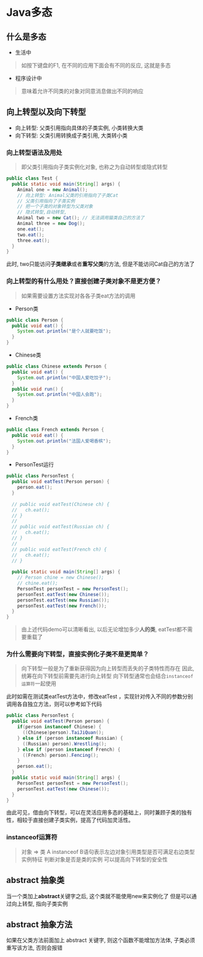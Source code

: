 # Java多态

## 什么是多态

- 生活中
> 如按下键盘的F1, 在不同的应用下面会有不同的反应, 这就是多态

- 程序设计中
> 意味着允许不同类的对象对同意消息做出不同的响应

## 向上转型以及向下转型
- 向上转型: 父类引用指向具体的子类实例, 小类转换大类
- 向下转型: 父类引用转换成子类引用, 大类转小类
### 向上转型语法及用处

> 即父类引用指向子类实例化对象, 也称之为自动转型或隐式转型

```java
public class Test {
  public static void main(String[] args) {
    Animal one = new Animal();
    // 向上转型: Animal父类的引用指向了子类Cat
    // 父类引用指向了子类实例
    // 把一个子类的对象转型为父类对象
    // 隐式转型,自动转型,
    Animal two = new Cat(); // 无法调用猫类自己的方法了
    Animal three = new Dog();
    one.eat();
    two.eat();
    three.eat();
  }
}
```

此时, two只能访问**子类继承**或者**重写父类**的方法, 但是不能访问Cat自己的方法了

### 向上转型的有什么用处？直接创建子类对象不是更方便？

> 如果需要设置方法实现对各各子类eat方法的调用

- Person类
```java
public class Person {
  public void eat() {
    System.out.println("是个人就要吃饭");
  }
}
```

- Chinese类
```java
public class Chinese extends Person {
  public void eat() {
    System.out.println("中国人爱吃饺子");
  }
  public void run() {
    System.out.println("中国人会跑");
  }
}
```

- French类
```java
public class French extends Person {
  public void eat() {
    System.out.println("法国人爱喝香槟");
  }
}
```

- PersonTest运行
```java
public class PersonTest {
  public void eatTest(Person person) {
    person.eat();
  }
  
  // public void eatTest(Chinese ch) {
  //   ch.eat();
  // }
  //
  // public void eatTest(Russian ch) {
  //   ch.eat();
  // }
  //
  // public void eatTest(French ch) {
  //   ch.eat();
  // }
  
  public static void main(String[] args) {
    // Person chine = new Chinese();
    // chine.eat();
    PersonTest personTest = new PersonTest();
    personTest.eatTest(new Chinese());
    personTest.eatTest(new Russian());
    personTest.eatTest(new French());
  }
}
```

> 由上述代码demo可以清晰看出, 以后无论增加多少**人的类**, eatTest都不需要重载了

### 为什么需要向下转型，直接实例化子类不是更简单？

> 向下转型一般是为了重新获得因为向上转型而丢失的子类特性而存在
> 因此,统筹在向下转型前需要先进行向上转型
> 向下转型通常也会结合`instanceof运算符`一起使用

此时如需在测试类eatTest方法中，修改eatTest ，实现针对传入不同的参数分别调用各自独立方法，则可以参考如下代码
```java
public class PersonTest {
  public void eatTest(Person person) {
    if(person instanceof Chinese) {
      ((Chinese)person).TaiJiQuan();
    } else if (person instanceof Russian) {
      ((Russian) person).Wrestling();
    } else if (person instanceof French) {
      ((French) person).Fencing();
    }
    person.eat();
  }
  public static void main(String[] args) {
    PersonTest personTest = new PersonTest();
    personTest.eatTest(new Chinese());
  }
}
```
由此可见，借由向下转型，可以在灵活应用多态的基础上，同时兼顾子类的独有性，相较于直接创建子类实例，提高了代码加灵活性。

### instanceof运算符
> 对象 => 类
> A instanceof B语句表示左边对象引用类型是否可满足右边类型实例特征
> 判断对象是否是类的实例
> 可以提高向下转型的安全性


## abstract 抽象类

当一个类加上**abstract**关键字之后, 这个类就不能使用new来实例化了
但是可以通过向上转型, 指向子类实例

## abstract 抽象方法

如果在父类方法前面加上 abstract 关键字, 则这个函数不能增加方法体, 子类必须重写该方法, 否则会报错
